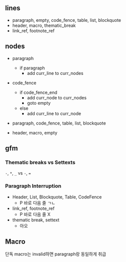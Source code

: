 ## lines

- paragraph, empty, code_fence, table, list, blockquote
- header, macro, thematic_break
- link_ref, footnote_ref

## nodes

- paragraph
  - if paragraph
    - add curr_line to curr_nodes
- code_fence
  - if code_fence_end
    - add curr_node to curr_nodes
    - goto empty
  - else
    - add curr_line to curr_node


- paragraph, code_fence, table, list, blockquote
- header, macro, empty

## gfm

### Thematic breaks vs Settexts

`-`, `*`, `_` vs `-`, `=`

### Paragraph Interruption

- Header, List, Blockquote, Table, CodeFence
  - P 바로 다음 줄 ㄱㄴ
- link_ref, footnote_ref
  - P 바로 다음 줄 X
- thematic break, settext
  - 아오

## Macro

단독 macro는 invalid하면 paragraph랑 동일하게 취급